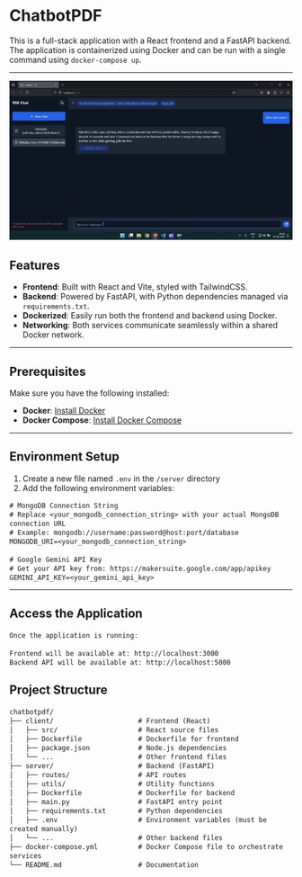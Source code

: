 # ChatbotPDF

This is a full-stack application with a React frontend and a FastAPI backend. The application is containerized using Docker and can be run with a single command using `docker-compose up`.

---

![ChatbotPDF Demo](./pdf%20chatbot%20.gif)

## Features

- **Frontend**: Built with React and Vite, styled with TailwindCSS.
- **Backend**: Powered by FastAPI, with Python dependencies managed via `requirements.txt`.
- **Dockerized**: Easily run both the frontend and backend using Docker.
- **Networking**: Both services communicate seamlessly within a shared Docker network.

---

## Prerequisites

Make sure you have the following installed:

- **Docker**: [Install Docker](https://docs.docker.com/get-docker/)
- **Docker Compose**: [Install Docker Compose](https://docs.docker.com/compose/install/)

---

## Environment Setup

1. Create a new file named `.env` in the `/server` directory
2. Add the following environment variables:

```env
# MongoDB Connection String
# Replace <your_mongodb_connection_string> with your actual MongoDB connection URL
# Example: mongodb://username:password@host:port/database
MONGODB_URI=<your_mongodb_connection_string>

# Google Gemini API Key
# Get your API key from: https://makersuite.google.com/app/apikey
GEMINI_API_KEY=<your_gemini_api_key>
```

---

## Access the Application

```
Once the application is running:

Frontend will be available at: http://localhost:3000
Backend API will be available at: http://localhost:5000
```

## Project Structure

```plaintext
chatbotpdf/
├── client/                     # Frontend (React)
│   ├── src/                    # React source files
│   ├── Dockerfile              # Dockerfile for frontend
│   ├── package.json            # Node.js dependencies
│   └── ...                     # Other frontend files
├── server/                     # Backend (FastAPI)
│   ├── routes/                 # API routes
│   ├── utils/                  # Utility functions
│   ├── Dockerfile              # Dockerfile for backend
│   ├── main.py                 # FastAPI entry point
│   ├── requirements.txt        # Python dependencies
│   ├── .env                    # Environment variables (must be created manually)
│   └── ...                     # Other backend files
├── docker-compose.yml          # Docker Compose file to orchestrate services
└── README.md                   # Documentation
```
